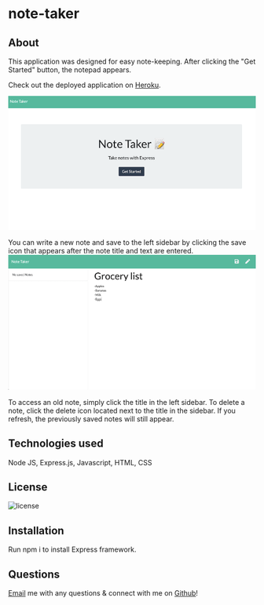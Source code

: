 # note-taker

## About

This application was designed for easy note-keeping. After clicking the "Get Started" button, the notepad appears.

Check out the deployed application on [Heroku](https://my-note-taker-homework.herokuapp.com/).

![screenshot](https://github.com/laurenbrown108/note-taker/blob/master/notetakerhome.png?raw=true)

You can write a new note and save to the left sidebar by clicking the save icon that appears after the note title and text are entered.
![screenshot](https://github.com/laurenbrown108/note-taker/blob/master/firstnote.png?raw=true)

To access an old note, simply click the title in the left sidebar. To delete a note, click the delete icon located next to the title in the sidebar. If you refresh, the previously saved notes will still appear.

## Technologies used

Node JS, Express.js, Javascript, HTML, CSS

## License

![license](https://img.shields.io/static/v1?label=License&message=MIT&color=lightgreen)

## Installation

Run npm i to install Express framework.

## Questions 

[Email](mailto:laurenbrown108@gmail.com) me with any questions & connect with me on [Github](https://github.com/laurenbrown108)!
